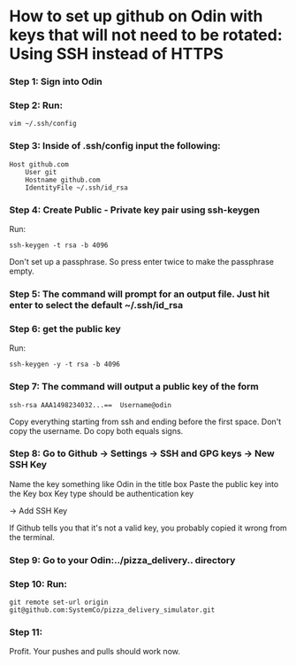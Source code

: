 # How to set up github on Odin with keys that will not need to be rotated: Using SSH instead of HTTPS

### Step 1: Sign into Odin
### Step 2: Run: 

    vim ~/.ssh/config

### Step 3: Inside of .ssh/config input the following:

    Host github.com
        User git
        Hostname github.com
        IdentityFile ~/.ssh/id_rsa

### Step 4: Create Public - Private key pair using ssh-keygen
Run:

    ssh-keygen -t rsa -b 4096

Don't set up a passphrase. 
So press enter twice to make the passphrase empty.

### Step 5: The command will prompt for an output file. Just hit enter to select the default ~/.ssh/id_rsa

### Step 6: get the public key
Run:

    ssh-keygen -y -t rsa -b 4096

### Step 7: The command will output a public key of the form 

    ssh-rsa AAA1498234032...==  Username@odin

Copy everything starting from      ssh      and ending before the first space. Don't copy the username. Do copy both equals signs.

### Step 8: Go to Github -> Settings -> SSH and GPG keys -> New SSH Key

Name the key something like Odin in the title box
Paste the public key into the Key box
Key type should be authentication key

-> Add SSH Key

If Github tells you that it's not a valid key, you probably copied it wrong from the terminal. 

### Step 9: Go to your Odin:../pizza_delivery..  directory

### Step 10: Run:

    git remote set-url origin git@github.com:SystemCo/pizza_delivery_simulator.git

### Step 11:
Profit. Your pushes and pulls should work now. 
